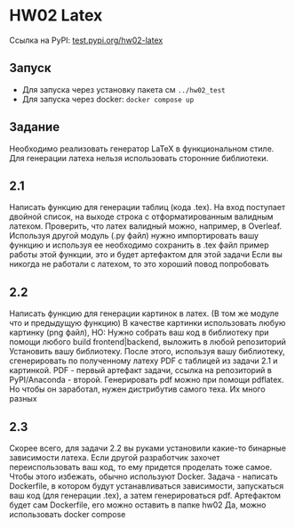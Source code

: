 # HW02 Latex

Ссылка на PyPI: [test.pypi.org/hw02-latex](https://test.pypi.org/project/hw02-latex/)

## Запуск
- Для запуска через установку пакета см `../hw02_test`
- Для запуска через docker: `docker compose up`

## Задание

Необходимо реализовать генератор LaTeX в функциональном стиле. Для генерации латеха нельзя использовать сторонние библиотеки.

## 2.1
Написать функцию для генерации таблиц (кода .tex). На вход поступает двойной список, на выходе строка с отформатированным валидным латехом. Проверить, что латех валидный можно, например, в Overleaf.
Используя другой модуль (.py файл) нужно импортировать вашу функцию и используя ее необходимо сохранить в .tex файл пример работы этой функции, это и будет артефактом для этой задачи
Если вы никогда не работали с латехом, то это хороший повод попробовать

## 2.2
Написать функцию для генерации картинок в латех. (В том же модуле что и предыдущую функцию)
В качестве картинки использовать любую картинку (png файл), НО:
Нужно собрать ваш код в библиотеку при помощи любого build frontend|backend, выложить в любой репозиторий
Установить вашу библиотеку.
После этого, используя вашу библиотеку, сгенерировать по полученному латеху PDF с таблицей из задачи 2.1 и картинкой. PDF -  первый артефакт задачи, ссылка на репозиторий в PyPI/Anaconda - второй.
Генерировать pdf можно при помощи pdflatex. Но чтобы он заработал, нужен дистрибутив самого теха. Их много разных

## 2.3
Скорее всего, для задачи 2.2 вы руками установили какие-то бинарные зависимости латеха. Если другой разработчик захочет переиспользовать ваш код, то ему придется проделать тоже самое. Чтобы этого избежать, обычно используют Docker.
Задача - написать Dockerfile, в котором будут устанавливаться зависимости, запускаться ваш код (для генерации .tex), а затем генерироваться pdf.
Артефактом будет сам Dockerfile, его можно оставить в папке hw02
Да, можно использовать docker compose
